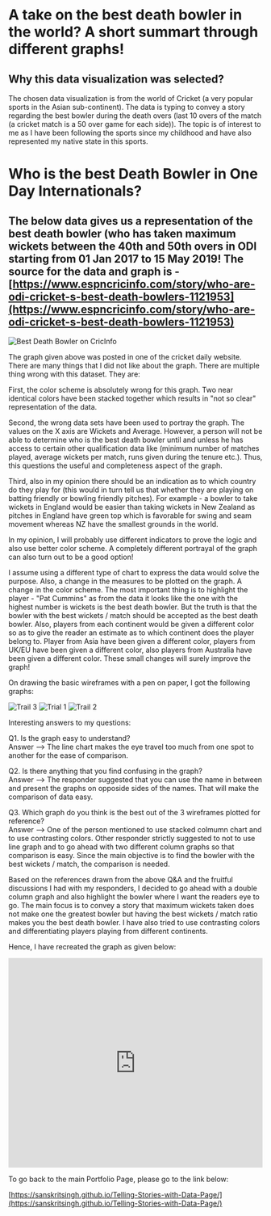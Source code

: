 # A take on the best death bowler in the world? A short summart through different graphs!

## Why this data visualization was selected?
The chosen data visualization is from the world of Cricket (a very popular sports in the Asian sub-continent). The data is typing to convey a story regarding the best bowler during the death overs (last 10 overs of the match (a cricket match is a 50 over game for each side)). The topic is of interest to me as I have been following the sports since my childhood and have also represented my native state in this sports.

# Who is the best Death Bowler in One Day Internationals?
## The below data gives us a representation of the best death bowler (who has taken maximum wickets between the 40th and 50th overs in ODI starting from 01 Jan 2017 to 15 May 2019! The source for the data and graph is - [https://www.espncricinfo.com/story/who-are-odi-cricket-s-best-death-bowlers-1121953](https://www.espncricinfo.com/story/who-are-odi-cricket-s-best-death-bowlers-1121953)

![Best Death Bowler on CricInfo](https://user-images.githubusercontent.com/78463682/108584731-a84a1e00-7311-11eb-9ba1-773884da5d31.png)

The graph given above was posted in one of the cricket daily website. There are many things that I did not like about the graph. There are multiple thing wrong with this dataset. They are: 

First, the color scheme is absolutely wrong for this graph. Two near identical colors have been stacked together which results in "not so clear" representation of the data. 

Second, the wrong data sets have been used to portray the graph. The values on the X axis are Wickets and Average. However, a person will not be able to determine who is the best death bowler until and unless he has access to certain other qualification data like (minimum number of matches played, average wickets per match, runs given during the tenure etc.). Thus, this questions the useful and completeness aspect of the graph. 

Third, also in my opinion there should be an indication as to which country do they play for (this would in turn tell us that whether they are playing on batting friendly or bowling friendly pitches). For example - a bowler to take wickets in England would be easier than taking wickets in New Zealand as pitches in England have green top which is favorable for swing and seam movement whereas NZ have the smallest grounds in the world. 

In my opinion, I will probably use different indicators to prove the logic and also use better color scheme. A completely different portrayal of the graph can also turn out to be a good option! 

I assume using a different type of chart to express the data would solve the purpose. Also, a change in the measures to be plotted on the graph. A change in the color scheme. The most important thing is to highlight the player - "Pat Cummins" as from the data it looks like the one with the highest number is wickets is the best death bowler. But the truth is that the bowler with the best wickets / match should be accepted as the best death bowler. Also, players from each continent would be given a different color so as to give the reader an estimate as to which continent does the player belong to. Player from Asia have been given a different color, players from UK/EU have been given a different color, also players from Australia have been given a different color. These small changes will surely improve the graph!

On drawing the basic wireframes with a pen on paper, I got the following graphs:

![Trail 3](https://user-images.githubusercontent.com/78463682/108585678-a1bea500-7317-11eb-91b0-a33f80f34958.jpg)
![Trial 1](https://user-images.githubusercontent.com/78463682/108585681-a3886880-7317-11eb-8376-42c1ef4e4b24.jpg)
![Trail 2](https://user-images.githubusercontent.com/78463682/108585683-a420ff00-7317-11eb-8d2a-9c372584e4ca.jpg)

Interesting answers to my questions:

Q1. Is the graph easy to understand?  
Answer --> The line chart makes the eye travel too much from one spot to another for the ease of comparison.

Q2. Is there anything that you find confusing in the graph?  
Answer --> The responder suggested that you can use the name in between and present the graphs on opposide sides of the names. That will make the comparison of data easy.

Q3. Which graph do you think is the best out of the 3 wireframes plotted for reference?  
Answer --> One of the person mentioned to use stacked colmumn chart and to use contrasting colors. Other responder strictly suggested to not to use line graph and to go ahead with two different column graphs so that comparison is easy. Since the main objective is to find the bowler with the best wickets / match, the comparison is needed.

Based on the references drawn from the above Q&A and the fruitful discussions I had with my responders, I decided to go ahead with a double column graph and also highlight the bowler where I want the readers eye to go. The main focus is to convey a story that maximum wickets taken does not make one the greatest bowler but having the best wickets / match ratio makes you the best death bowler. I have also tried to use contrasting colors and differentiating players playing from different continents.

Hence, I have recreated the graph as given below:

<iframe title="Who is the best Death Bowler in ODI's?" aria-label="Split Bars" id="datawrapper-chart-JrF6b" src="https://datawrapper.dwcdn.net/JrF6b/1/" scrolling="no" frameborder="0" style="width: 0; min-width: 100% !important; border: none;" height="415"></iframe><script type="text/javascript">!function(){"use strict";window.addEventListener("message",(function(a){if(void 0!==a.data["datawrapper-height"])for(var e in a.data["datawrapper-height"]){var t=document.getElementById("datawrapper-chart-"+e)||document.querySelector("iframe[src*='"+e+"']");t&&(t.style.height=a.data["datawrapper-height"][e]+"px")}}))}();
</script>

To go back to the main Portfolio Page, please go to the link below:

[https://sanskritsingh.github.io/Telling-Stories-with-Data-Page/](https://sanskritsingh.github.io/Telling-Stories-with-Data-Page/)
